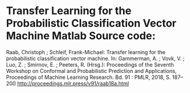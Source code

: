# Transfer Learning for the Probabilistic Classification Vector Machine Matlab Source code:

Raab, Christoph ; Schleif, Frank-Michael: Transfer learning for the probabilistic classification vector machine. In: Gammerman, A. ; Vovk, V. ; Luo, Z. ; Smirnov, E. ; Peeters, R. (Hrsg.): Proceedings of the Seventh Workshop on Conformal and Probabilistic Prediction and Applications, Proceedings of Machine Learning Research. Bd. 91 : PMLR, 2018, S. 187–200
http://proceedings.mlr.press/v91/raab18a.html
